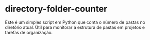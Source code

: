 # directory-folder-counter
Este é um simples script em Python que conta o número de pastas no diretório atual. Útil para monitorar a estrutura de pastas em projetos e tarefas de organização.
